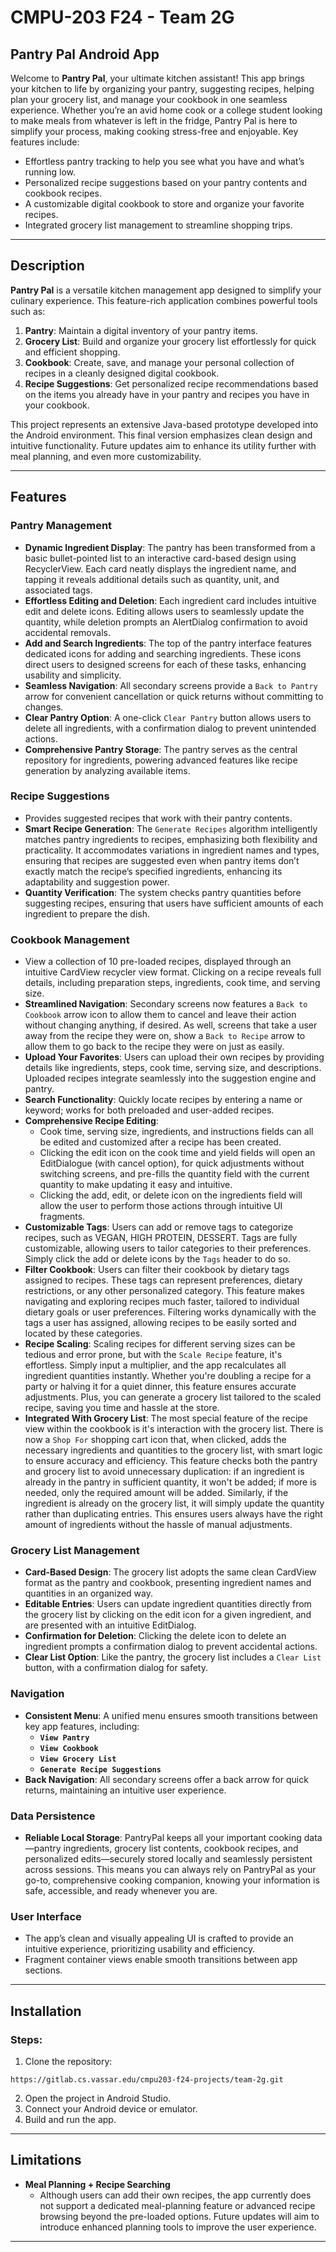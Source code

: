 # CMPU-203 F24 - Team 2G

## Pantry Pal Android App
Welcome to **Pantry Pal**, your ultimate kitchen assistant! This app brings your kitchen to life by organizing your pantry, suggesting recipes, helping plan your grocery list, and manage your cookbook in one seamless experience. Whether you’re an avid home cook or a college student looking to make meals from whatever is left in the fridge, Pantry Pal is here to simplify your process, making cooking stress-free and enjoyable.
Key features include:
- Effortless pantry tracking to help you see what you have and what’s running low.
- Personalized recipe suggestions based on your pantry contents and cookbook recipes.
- A customizable digital cookbook to store and organize your favorite recipes.
- Integrated grocery list management to streamline shopping trips.

---

## Description
**Pantry Pal** is a versatile kitchen management app designed to simplify your culinary experience. This feature-rich application combines powerful tools such as:
1. **Pantry**: Maintain a digital inventory of your pantry items.
2. **Grocery List**: Build and organize your grocery list effortlessly for quick and efficient shopping.
3. **Cookbook**: Create, save, and manage your personal collection of recipes in a cleanly designed digital cookbook.
4. **Recipe Suggestions**: Get personalized recipe recommendations based on the items you already have in your pantry and recipes you have in your cookbook.

This project represents an extensive Java-based prototype developed into the Android environment. This final version emphasizes clean design and intuitive functionality. Future updates aim to enhance its utility further with meal planning, and even more customizability.

---

## Features

### **Pantry Management**
- **Dynamic Ingredient Display**: The pantry has been transformed from a basic bullet-pointed list to an interactive card-based design using RecyclerView. Each card neatly displays the ingredient name, and tapping it reveals additional details such as quantity, unit, and associated tags.
- **Effortless Editing and Deletion**: Each ingredient card includes intuitive edit and delete icons. Editing allows users to seamlessly update the quantity, while deletion prompts an AlertDialog confirmation to avoid accidental removals.
- **Add and Search Ingredients**: The top of the pantry interface features dedicated icons for adding and searching ingredients. These icons direct users to designed screens for each of these tasks, enhancing usability and simplicity.
- **Seamless Navigation**: All secondary screens provide a `Back to Pantry` arrow for convenient cancellation or quick returns without committing to changes.
- **Clear Pantry Option**: A one-click `Clear Pantry` button allows users to delete all ingredients, with a confirmation dialog to prevent unintended actions.
- **Comprehensive Pantry Storage**: The pantry serves as the central repository for ingredients, powering advanced features like recipe generation by analyzing available items.

### **Recipe Suggestions**
- Provides suggested recipes that work with their pantry contents.
- **Smart Recipe Generation**: The `Generate Recipes` algorithm intelligently matches pantry ingredients to recipes, emphasizing both flexibility and practicality. It accommodates variations in ingredient names and types, ensuring that recipes are suggested even when pantry items don’t exactly match the recipe’s specified ingredients, enhancing its adaptability and suggestion power.
- **Quantity Verification**: The system checks pantry quantities before suggesting recipes, ensuring that users have sufficient amounts of each ingredient to prepare the dish.

### **Cookbook Management**
- View a collection of 10 pre-loaded recipes, displayed through an intuitive CardView recycler view format. Clicking on a recipe reveals full details, including preparation steps, ingredients, cook time, and serving size.
- **Streamlined Navigation**: Secondary screens now features a `Back to Cookbook` arrow icon to allow them to cancel and leave their action without changing anything, if desired. As well, screens that take a user away from the recipe they were on, show a `Back to Recipe` arrow to allow them to go back to the recipe they were on just as easily.
- **Upload Your Favorites**: Users can upload their own recipes by providing details like ingredients, steps, cook time, serving size, and descriptions. Uploaded recipes integrate seamlessly into the suggestion engine and pantry.
- **Search Functionality**: Quickly locate recipes by entering a name or keyword; works for both preloaded and user-added recipes.
- **Comprehensive Recipe Editing**:
  - Cook time, serving size, ingredients, and instructions fields can all be edited and customized after a recipe has been created.
  - Clicking the edit icon on the cook time and yield fields will open an EditDialogue (with cancel option), for quick adjustments without switching screens, and pre-fills the quantity field with the current quantity to make updating it easy and intuitive. 
  - Clicking the add, edit, or delete icon on the ingredients field will allow the user to perform those actions through intuitive UI fragments.
- **Customizable Tags**: Users can add or remove tags to categorize recipes, such as VEGAN, HIGH PROTEIN, DESSERT. Tags are fully customizable, allowing users to tailor categories to their preferences. Simply click the add or delete icons by the `Tags` header to do so.
- **Filter Cookbook**: Users can filter their cookbook by dietary tags assigned to recipes. These tags can represent preferences, dietary restrictions, or any other personalized category. This feature makes navigating and exploring recipes much faster, tailored to individual dietary goals or user preferences. Filtering works dynamically with the tags a user has assigned, allowing recipes to be easily sorted and located by these categories.
- **Recipe Scaling**: Scaling recipes for different serving sizes can be tedious and error prone, but with the `Scale Recipe` feature, it's effortless. Simply input a multiplier, and the app recalculates all ingredient quantities instantly. Whether you're doubling a recipe for a party or halving it for a quiet dinner, this feature ensures accurate adjustments. Plus, you can generate a grocery list tailored to the scaled recipe, saving you time and hassle at the store.
- **Integrated With Grocery List**: The most special feature of the recipe view within the cookbook is it's interaction with the grocery list. There is now a `Shop For` shopping cart icon that, when clicked, adds the necessary ingredients and quantities to the grocery list, with smart logic to ensure accuracy and efficiency. This feature checks both the pantry and grocery list to avoid unnecessary duplication: if an ingredient is already in the pantry in sufficient quantity, it won't be added; if more is needed, only the required amount will be added. Similarly, if the ingredient is already on the grocery list, it will simply update the quantity rather than duplicating entries. This ensures users always have the right amount of ingredients without the hassle of manual adjustments.

### **Grocery List Management**
- **Card-Based Design**: The grocery list adopts the same clean CardView format as the pantry and cookbook, presenting ingredient names and quantities in an organized way.
- **Editable Entries**: Users can update ingredient quantities directly from the grocery list by clicking on the edit icon for a given ingredient, and are presented with an intuitive EditDialog.
- **Confirmation for Deletion**: Clicking the delete icon to delete an ingredient prompts a confirmation dialog to prevent accidental actions.
- **Clear List Option**: Like the pantry, the grocery list includes a `Clear List` button, with a confirmation dialog for safety.

### **Navigation**
- **Consistent Menu**: A unified menu ensures smooth transitions between key app features, including:
  - **`View Pantry`**
  - **`View Cookbook`**
  - **`View Grocery List`**
  - **`Generate Recipe Suggestions`**
- **Back Navigation**: All secondary screens offer a back arrow for quick returns, maintaining an intuitive user experience.

### **Data Persistence**
- **Reliable Local Storage**: PantryPal keeps all your important cooking data—pantry ingredients, grocery list contents, cookbook recipes, and personalized edits—securely stored locally and seamlessly persistent across sessions. This means you can always rely on PantryPal as your go-to, comprehensive cooking companion, knowing your information is safe, accessible, and ready whenever you are.

### **User Interface**
- The app’s clean and visually appealing UI is crafted to provide an intuitive experience, prioritizing usability and efficiency.
- Fragment container views enable smooth transitions between app sections.

---

## Installation

### Steps:
1. Clone the repository:  
```
https://gitlab.cs.vassar.edu/cmpu203-f24-projects/team-2g.git
```
2. Open the project in Android Studio.
3. Connect your Android device or emulator.
4. Build and run the app.

---

## Limitations

- **Meal Planning + Recipe Searching**
  - Although users can add their own recipes, the app currently does not support a dedicated meal-planning feature or advanced recipe browsing beyond the pre-loaded options. Future updates will aim to introduce enhanced planning tools to improve the user experience.
---
